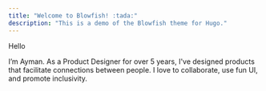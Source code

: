 ```yaml
---
title: "Welcome to Blowfish! :tada:"
description: "This is a demo of the Blowfish theme for Hugo."
---
```


<div class="relative flex flex-col p-5 md:p-10 my-20 gap-2 rounded-3xl bg-color-accent font-normal text-neutral-800 dark:text-neutral border border-[rgba(255,255,255,.1)]">
  <p class="text-base m-0 bg-color-dim leading-8">Hello</p>
  <p class="text-xl font-normal  m-0 leading-8 bg-color-dim1">I’m Ayman. As a Product Designer for over 5 years, I've designed products that facilitate connections between people. I love to collaborate, use fun UI, and promote inclusivity.</p>

  <div class="absolute top-0 left-0 w-full h-full pointer-events-none">
    <span class="absolute top-0 left-0 w-[1000%] h-px bg-neutral translate-x-[-25%] bg-line-x"></span>
    <span class="absolute bottom-0 left-0 w-[1000%] h-px bg-neutral translate-x-[-25%] bg-line-x"></span>
    <span class="absolute top-0 left-0 h-[400%] w-px bg-neutral translate-y-[-50%] bg-line-y"></span>
    <span class="absolute top-0 right-0 h-[400%] w-px bg-neutral translate-y-[-50%] bg-line-y"></span>
  </div>
</div>
